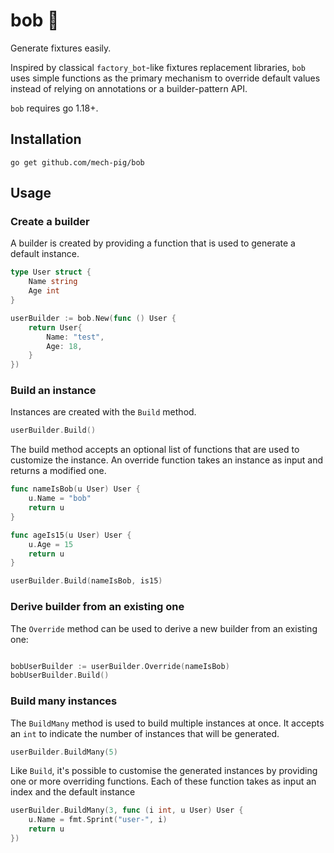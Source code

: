 # bob 🔨

Generate fixtures easily.

Inspired by classical `factory_bot`-like fixtures replacement libraries, `bob` uses simple functions as the primary mechanism to override default values instead of relying on annotations or a builder-pattern API.

`bob` requires go 1.18+.

## Installation

```shell
go get github.com/mech-pig/bob
```

## Usage

### Create a builder
A builder is created by providing a function that is used to generate a default instance.

```go
type User struct {
    Name string
    Age int
}

userBuilder := bob.New(func () User {
    return User{
        Name: "test",
        Age: 18,
    }
})
```

### Build an instance

Instances are created with the `Build` method.

```go
userBuilder.Build()
```

The build method accepts an optional list of functions that are used to customize the instance. An override function takes an instance as input and returns a modified one.

```go
func nameIsBob(u User) User {
    u.Name = "bob"
    return u
}

func ageIs15(u User) User {
    u.Age = 15
    return u
}

userBuilder.Build(nameIsBob, is15)
```

### Derive builder from an existing one

The `Override` method can be used to derive a new builder from an existing one:

```go

bobUserBuilder := userBuilder.Override(nameIsBob)
bobUserBuilder.Build()
```

### Build many instances

The `BuildMany` method is used to build multiple instances at once. It accepts an `int` to indicate the number of instances that will be generated.

```go
userBuilder.BuildMany(5)
```

Like `Build`, it's possible to customise the generated instances by providing one or more overriding functions. Each of these function takes as input an index and the default instance

```go
userBuilder.BuildMany(3, func (i int, u User) User {
    u.Name = fmt.Sprint("user-", i)
    return u
})
```


 